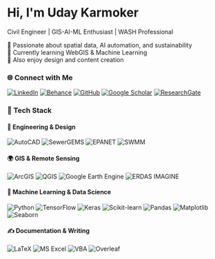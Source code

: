 # Hi, I'm Uday Karmoker
Civil Engineer | GIS-AI-ML Enthusiast | WASH Professional

🎯 Passionate about spatial data, AI automation, and sustainability  
🧠 Currently learning WebGIS & Machine Learning  
🎨 Also enjoy design and content creation

### 🌐 Connect with Me
[![LinkedIn](https://img.shields.io/badge/LinkedIn-0A66C2?style=flat&logo=linkedin&logoColor=white)](https://linkedin.com/in/karmok3r)
[![Behance](https://img.shields.io/badge/Behance-1769FF?style=flat&logo=behance&logoColor=white)](https://behance.net/karmok3r)
[![GitHub](https://img.shields.io/badge/GitHub-100000?style=flat&logo=github&logoColor=white)](https://github.com/udaykarmoker)
[![Google Scholar](https://img.shields.io/badge/Google%20Scholar-4285F4?style=flat&logo=google-scholar&logoColor=white)](https://scholar.google.com/citations?user=oUKvVm8AAAAJ&hl=en)
[![ResearchGate](https://img.shields.io/badge/ResearchGate-00CCBB?style=flat&logo=researchgate&logoColor=white)](https://www.researchgate.net/profile/Uday-Karmoker-2)

### 🧰 Tech Stack
#### 🧱 Engineering & Design
![AutoCAD](https://img.shields.io/badge/AutoCAD-E51050?style=flat&logo=autodesk&logoColor=white)
![SewerGEMS](https://img.shields.io/badge/SewerGEMS-0066A1?style=flat&logo=bentley&logoColor=white)
![EPANET](https://img.shields.io/badge/EPANET-008080?style=flat&logo=water&logoColor=white)
![SWMM](https://img.shields.io/badge/SWMM-005F73?style=flat&logo=dropbox&logoColor=white)
#### 🌍 GIS & Remote Sensing
![ArcGIS](https://img.shields.io/badge/ArcGIS-0078D7?style=flat&logo=esri&logoColor=white)
![QGIS](https://img.shields.io/badge/QGIS-3bab3a?style=flat&logo=qgis&logoColor=white)
![Google Earth Engine](https://img.shields.io/badge/Google%20Earth%20Engine-4285F4?style=flat&logo=googleearth&logoColor=white)
![ERDAS IMAGINE](https://img.shields.io/badge/ERDAS%20IMAGINE-1F6E43?style=flat&logo=hexagon&logoColor=white)
#### 🤖 Machine Learning & Data Science
![Python](https://img.shields.io/badge/Python-3776AB?style=flat&logo=python&logoColor=white)
![TensorFlow](https://img.shields.io/badge/TensorFlow-FF6F00?style=flat&logo=tensorflow&logoColor=white)
![Keras](https://img.shields.io/badge/Keras-D00000?style=flat&logo=keras&logoColor=white)
![Scikit-learn](https://img.shields.io/badge/Scikit--learn-F7931E?style=flat&logo=scikitlearn&logoColor=white)
![Pandas](https://img.shields.io/badge/Pandas-150458?style=flat&logo=pandas&logoColor=white)
![Matplotlib](https://img.shields.io/badge/Matplotlib-11557C?style=flat&logo=plotly&logoColor=white)
![Seaborn](https://img.shields.io/badge/Seaborn-4C72B0?style=flat&logo=python&logoColor=white)
#### ✍️ Documentation & Writing
![LaTeX](https://img.shields.io/badge/LaTeX-008080?style=flat&logo=latex&logoColor=white)
![MS Excel](https://img.shields.io/badge/MS%20Excel-217346?style=flat&logo=microsoft-excel&logoColor=white)
![VBA](https://img.shields.io/badge/VBA-1F6E43?style=flat&logo=visualstudio&logoColor=white)
![Overleaf](https://img.shields.io/badge/Overleaf-47A141?style=flat&logo=overleaf&logoColor=white)




